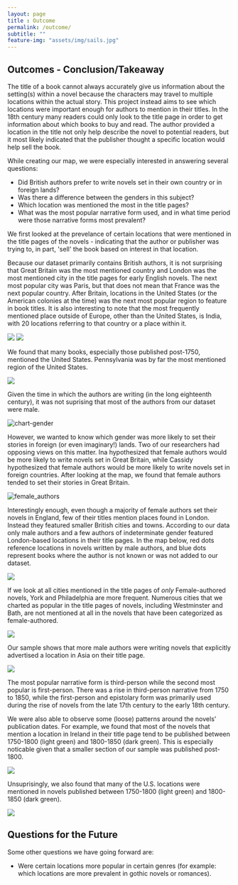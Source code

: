 ```yaml
---
layout: page
title : Outcome
permalink: /outcome/
subtitle: ""
feature-img: "assets/img/sails.jpg"
---
```

## Outcomes - Conclusion/Takeaway

The title of a book cannot always accurately give us information about the setting(s) within a novel because the characters may travel to multiple locations within the actual story. This project instead aims to see which locations were important enough for authors to mention in their titles. In the 18th century many readers could only look to the title page in order to get information about which books to buy and read. The author provided a location in the title not only help describe the novel to potential readers, but it most likely indicated that the publisher thought a specific location would help sell the book.   

While creating our map, we were especially interested in answering several questions:
 - Did British authors prefer to write novels set in their own country or in foreign lands?
 - Was there a difference between the genders in this subject?
 - Which location was mentioned the most in the title pages?
 - What was the most popular narrative form used, and in what time period were those narrative forms most prevalent?

We first looked at the prevelance of certain locations that were mentioned in the title pages of the novels - indicating that the author or publisher was trying to, in part, 'sell' the book based on interest in that location.

Because our dataset primarily contains British authors, it is not surprising that Great Britain was the most mentioned country and London was the most mentioned city in the title pages for early English novels. The next most popular city was Paris, but that does not mean that France was the next popular country. After Britain, locations in the United States (or the American colonies at the time) was the next most popular region to feature in book titles. It is also interesting to note that the most frequently mentioned place outside of Europe, other than the United States, is India, with 20 locations referring to that country or a place within it.

<img src="{{ site.baseurl }}/assets/img/outcome/outcome_popularlocations_updated.jpg">
<img src="{{ site.baseurl }}/assets/img/outcome/outcome_cities.jpg">

We found that many books, especially those published post-1750, mentioned the United States. Pennsylvania was by far the most mentioned region of the United States.

<img src="{{ site.baseurl }}/assets/img/outcome/outcome_locations_USregions.png">

Given the time in which the authors are writing (in the long eighteenth century), it was not suprising that most of the authors from our dataset were male.

<img src="{{ site.baseurl }}/assets/img/outcome/chart-gender.jpg" alt="chart-gender">

However, we wanted to know which gender was more likely to set their stories in foreign (or even imaginary!) lands. Two of our researchers had opposing views on this matter. Ina hypothesized that female authors would be more likely to write novels set in Great Britain, while Cassidy hypothesized that female authors would be more likely to write novels set in foreign countries. After looking at the map, we found that female authors tended to set their stories in Great Britain.

<img src="{{ site.baseurl }}/assets/img/outcome/outcome_popularity_female.png" alt="female_authors">

Interestingly enough, even though a majority of female authors set their novels in England, few of their titles mention places found in London. Instead they featured smaller British cities and towns. According to our data only male authors and a few authors of indeterminate gender featured London-based locations in their title pages. In the map below, red dots reference locations in novels written by male authors, and blue dots represent books where the author is not known or was not added to our dataset.

<img src="{{ site.baseurl }}/assets/img/outcome/gender_London.png">

If we look at all cities mentioned in the title pages of <i>only</i> Female-authored novels, York and Philadelphia are more frequent. Numerous cities that we charted as popular in the title pages of novels, including Westminster and Bath, are not mentioned at all in the novels that have been categorized as female-authored.

<img src="{{ site.baseurl }}/assets/img/outcome/outcome_cities_female.jpg">

Our sample shows that more male authors were writing novels that explicitly advertised a location in Asia on their title page.

<img src="{{ site.baseurl }}/assets/img/outcome/outcome_gender_Asia.png">

The most popular narrative form is third-person while the second most popular is first-person. There was a rise in third-person narrative from 1750 to 1850, while the first-person and epistolary form was primarily used during the rise of novels from the late 17th century to the early 18th century.

We were also able to observe some (loose) patterns around the novels' publication dates. For example, we found that most of the novels that mention a location in Ireland in their title page tend to be published between 1750-1800 (light green) and 1800-1850 (dark green). This is especially noticable given that a smaller section of our sample was published post-1800.

<img src="{{ site.baseurl }}/assets/img/outcome/dates_Ireland.png">

Unsuprisingly, we also found that many of the U.S. locations were mentioned in novels published between 1750-1800 (light green) and 1800-1850 (dark green).

<img src="{{ site.baseurl }}/assets/img/outcome/dates_US.png">

## Questions for the Future

Some other questions we have going forward are:
- Were certain locations more popular in certain genres (for example: which locations are more prevalent in gothic novels or romances).


